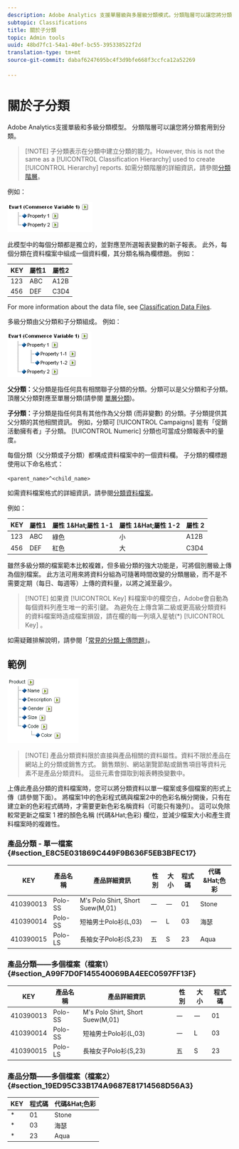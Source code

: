```yaml
---
description: Adobe Analytics 支援單層級與多層級分類模式。分類階層可以讓您將分類套用到分類。
subtopic: Classifications
title: 關於子分類
topic: Admin tools
uuid: 48bd7fc1-54a1-40ef-bc55-395338522f2d
translation-type: tm+mt
source-git-commit: dabaf6247695bc4f3d9bfe668f3ccfca12a52269

---
```



# 關於子分類

Adobe Analytics支援單級和多級分類模型。 分類階層可以讓您將分類套用到分類。

>[!NOTE] 子分類表示在分類中建立分類的能力。However, this is not the same as a [!UICONTROL Classification Hierarchy] used to create [!UICONTROL Hierarchy] reports. 如需分類階層的詳細資訊，請參閱[分類階層](classification-hierarchies.md)。

例如：

![](assets/single-level-popup-C.png)

此模型中的每個分類都是獨立的，並對應至所選報表變數的新子報表。 此外，每個分類在資料檔案中組成一個資料欄，其分類名稱為欄標題。 例如：

| KEY | 屬性1 | 屬性2 |
|---|---|---|
| 123 | ABC | A12B |
| 456 | DEF | C3D4 |

For more information about the data file, see [Classification Data Files](/help/components/c-classifications2/c-classifications-importer/c-saint-data-files.md).

多級分類由父分類和子分類組成。 例如：

![](assets/Multi-Level-Class-popup.png)

**父分類：**&#x200B;父分類是指任何具有相關聯子分類的分類。分類可以是父分類和子分類。 頂層父分類對應至單層分類(請參閱 [單層分類](/help/components/c-classifications2/c-sub-classifications.md))。

**子分類：**&#x200B;子分類是指任何具有其他作為父分類 (而非變數) 的分類。子分類提供其父分類的其他相關資訊。 例如，分類可 [!UICONTROL Campaigns] 能有「促銷活動擁有者」子分類。 [!UICONTROL Numeric] 分類也可當成分類報表中的量度。

每個分類（父分類或子分類）都構成資料檔案中的一個資料欄。 子分類的欄標題使用以下命名格式：

`<parent_name>^<child_name>`

如需資料檔案格式的詳細資訊，請參閱[分類資料檔案](/help/components/c-classifications2/c-classifications-importer/c-saint-data-files.md)。

例如：

| KEY | 屬性1 | 屬性 1&amp;Hat;屬性 1-1 | 屬性 1&amp;Hat;屬性 1-2 | 屬性 2 |
|---|---|---|---|---|
| 123 | ABC | 綠色 | 小 | A12B |
| 456 | DEF | 紅色 | 大 | C3D4 |

雖然多級分類的檔案範本比較複雜，但多級分類的強大功能是，可將個別層級上傳為個別檔案。 此方法可用來將資料分組為可隨著時間改變的分類層級，而不是不需要定期（每日、每週等）上傳的資料量，以將之減至最少。

>[!NOTE] 如果資 [!UICONTROL Key] 料檔案中的欄空白，Adobe會自動為每個資料列產生唯一的索引鍵。 為避免在上傳含第二級或更高級分類資料的資料檔案時造成檔案損毀，請在欄的每一列填入星號(*) [!UICONTROL Key] 。

如需疑難排解說明，請參閱「[常見的分類上傳問題](https://marketing.adobe.com/resources/help/en_US/home/index.html#kb-common-saint-upload-issues)」。

## 範例

![](assets/sample-product-classifications.png)

>[!NOTE] 產品分類資料限於直接與產品相關的資料屬性。資料不限於產品在網站上的分類或銷售方式。 銷售類別、網站瀏覽節點或銷售項目等資料元素不是產品分類資料。 這些元素會擷取到報表轉換變數中。

上傳此產品分類的資料檔案時，您可以將分類資料以單一檔案或多個檔案的形式上傳（請參閱下面）。 將檔案1中的色彩程式碼與檔案2中的色彩名稱分開後，只有在建立新的色彩程式碼時，才需要更新色彩名稱資料（可能只有幾列）。 這可以免除較常更新之檔案 1 裡的顏色名稱 (代碼&amp;Hat;色彩) 欄位，並減少檔案大小和產生資料檔案時的複雜性。

### 產品分類 - 單一檔案 {#section_E8C5E031869C449F9B636F5EB3BFEC17}

| KEY | 產品名稱 | 產品詳細資訊 | 性別 | 大小 | 程式碼 | 代碼&amp;Hat;色彩 |
|---|---|---|---|---|---|---|
| 410390013 | Polo-SS | M&#39;s Polo Shirt, Short Suew(M,01) | 一 | 一 | 01 | Stone |
| 410390014 | Polo-SS | 短袖男士Polo衫(L,03) | 一 | L | 03 | 海瑟 |
| 410390015 | Polo-LS | 長袖女子Polo衫(S,23) | 五 | S | 23 | Aqua |

### 產品分類——多個檔案（檔案1） {#section_A99F7D0F145540069BA4EEC0597FF13F}

| KEY | 產品名稱 | 產品詳細資訊 | 性別 | 大小 | 程式碼 |
|---|---|---|---|---|---|
| 410390013 | Polo-SS | M&#39;s Polo Shirt, Short Suew(M,01) | 一 | 一 | 01 |
| 410390014 | Polo-SS | 短袖男士Polo衫(L,03) | 一 | L | 03 |
| 410390015 | Polo-LS | 長袖女子Polo衫(S,23) | 五 | S | 23 |

### 產品分類——多個檔案（檔案2） {#section_19ED95C33B174A9687E81714568D56A3}

| KEY | 程式碼 | 代碼&amp;Hat;色彩 |
|---|---|---|
| * | 01 | Stone |
| * | 03 | 海瑟 |
| * | 23 | Aqua |
